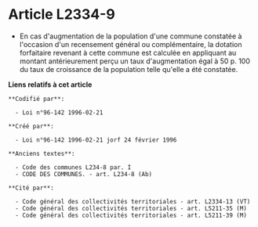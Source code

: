 # Article L2334-9

- En cas d'augmentation de la population d'une commune constatée à l'occasion d'un recensement général ou complémentaire, la
dotation forfaitaire revenant à cette commune est calculée en appliquant au montant antérieurement perçu un taux
d'augmentation égal à 50 p. 100 du taux de croissance de la population telle qu'elle a été constatée.

**Liens relatifs à cet article**

	**Codifié par**:

	  - Loi n°96-142 1996-02-21

	**Créé par**:

	  - Loi n°96-142 1996-02-21 jorf 24 février 1996

	**Anciens textes**:

	  - Code des communes L234-8 par. I
	  - CODE DES COMMUNES. - art. L234-8 (Ab)

	**Cité par**:

	  - Code général des collectivités territoriales - art. L2334-13 (VT)
	  - Code général des collectivités territoriales - art. L5211-35 (M)
	  - Code général des collectivités territoriales - art. L5211-39 (M)
